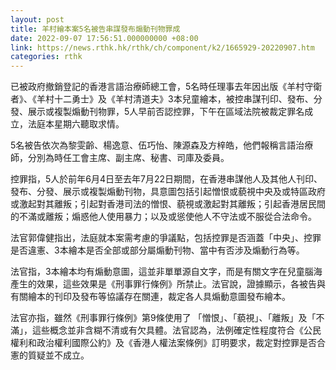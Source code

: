 ```yaml
---
layout: post
title: 羊村繪本案5名被告串謀發布煽動刊物罪成
date: 2022-09-07 17:56:51.000000000 +08:00
link: https://news.rthk.hk/rthk/ch/component/k2/1665929-20220907.htm
categories: rthk
---
```


已被政府撤銷登記的香港言語治療師總工會，5名時任理事去年因出版《羊村守衛者》、《羊村十二勇士》及《羊村清道夫》3本兒童繪本，被控串謀刊印、發布、分發、展示或複製煽動刊物罪，5人早前否認控罪，下午在區域法院被裁定罪名成立，法庭本星期六聽取求情。 

5名被告依次為黎雯齡、楊逸意、伍巧怡、陳源森及方梓皓，他們報稱言語治療師，分別為時任工會主席、副主席、秘書、司庫及委員。

控罪指，5人於前年6月4日至去年7月22日期間，在香港串謀他人及其他人刊印、發布、分發、展示或複製煽動刊物，具意圖包括引起憎恨或藐視中央及或特區政府或激起對其離叛；引起對香港司法的憎恨、藐視或激起對其離叛；引起香港居民間的不滿或離叛；煽惑他人使用暴力；以及或慫使他人不守法或不服從合法命令。

法官郭偉健指出，法庭就本案需考慮的爭議點，包括控罪是否涵蓋「中央」、控罪是否違憲、3本繪本是否全部或部分屬煽動刊物、當中有否涉及煽動行為等。

法官指，3本繪本均有煽動意圖，這並非單單源自文字，而是有關文字在兒童腦海產生的效果，這些效果是《刑事罪行條例》所禁止。法官說，證據顯示，各被告與有關繪本的刊印及發布等協議存在關連，裁定各人具煽動意圖發布繪本。

法官亦指，雖然《刑事罪行條例》第9條使用了 「憎恨」、「藐視」、「離叛」及「不滿」，這些概念並非含糊不清或有欠具體。法官認為，法例確定性程度符合《公民權利和政治權利國際公約》及《香港人權法案條例》訂明要求，裁定對控罪是否合憲的質疑並不成立。
